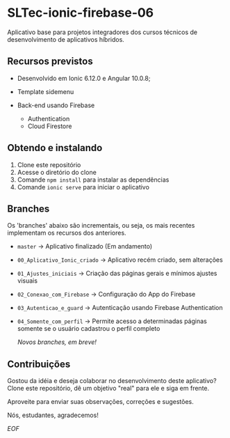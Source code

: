 # SLTec-ionic-firebase-06

Aplicativo base para projetos integradores dos cursos técnicos de desenvolvimento de aplicativos híbridos.

## Recursos previstos

 - Desenvolvido em Ionic 6.12.0 e Angular 10.0.8; 
 - Template sidemenu
 - Back-end usando Firebase

	 - Authentication
	 - Cloud Firestore

## Obtendo e instalando

 1. Clone este repositório
 2. Acesse o diretório do clone
 3. Comande `npm install` para instalar as dependências
 4. Comande `ionic serve` para iniciar o aplicativo

## Branches

Os 'branches' abaixo são incrementais, ou seja, os mais recentes implementam os recursos dos anteriores.

 - `master` &rarr; Aplicativo finalizado (Em andamento)
 - `00_Aplicativo_Ionic_criado` &rarr; Aplicativo recém criado, sem alterações
 - `01_Ajustes_iniciais` &rarr; Criação das páginas gerais e mínimos ajustes visuais
 - `02_Conexao_com_Firebase` &rarr; Configuração do App do Firebase
 - `03_Autenticao_e_guard` &rarr; Autenticação usando Firebase Authentication
 - `04_Somente_com_perfil` &rarr; Permite acesso a determinadas páginas somente se o usuário cadastrou o perfil completo

    *Novos branches, em breve!*

## Contribuições

Gostou da idéia e deseja colaborar no desenvolvimento deste aplicativo? Clone este repositório, dê um objetivo "real" para ele e siga em frente.

Aproveite para enviar suas observações, correções e sugestões.

Nós, estudantes, agradecemos!

*EOF*
